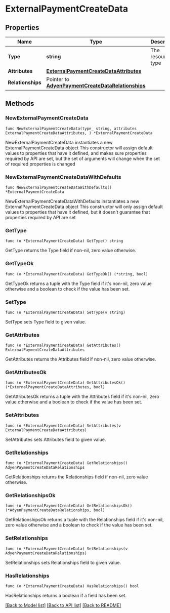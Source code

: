 # ExternalPaymentCreateData

## Properties

Name | Type | Description | Notes
------------ | ------------- | ------------- | -------------
**Type** | **string** | The resource&#39;s type | [default to "external_payments"]
**Attributes** | [**ExternalPaymentCreateDataAttributes**](ExternalPaymentCreateDataAttributes.md) |  | 
**Relationships** | Pointer to [**AdyenPaymentCreateDataRelationships**](AdyenPaymentCreateDataRelationships.md) |  | [optional] 

## Methods

### NewExternalPaymentCreateData

`func NewExternalPaymentCreateData(type_ string, attributes ExternalPaymentCreateDataAttributes, ) *ExternalPaymentCreateData`

NewExternalPaymentCreateData instantiates a new ExternalPaymentCreateData object
This constructor will assign default values to properties that have it defined,
and makes sure properties required by API are set, but the set of arguments
will change when the set of required properties is changed

### NewExternalPaymentCreateDataWithDefaults

`func NewExternalPaymentCreateDataWithDefaults() *ExternalPaymentCreateData`

NewExternalPaymentCreateDataWithDefaults instantiates a new ExternalPaymentCreateData object
This constructor will only assign default values to properties that have it defined,
but it doesn't guarantee that properties required by API are set

### GetType

`func (o *ExternalPaymentCreateData) GetType() string`

GetType returns the Type field if non-nil, zero value otherwise.

### GetTypeOk

`func (o *ExternalPaymentCreateData) GetTypeOk() (*string, bool)`

GetTypeOk returns a tuple with the Type field if it's non-nil, zero value otherwise
and a boolean to check if the value has been set.

### SetType

`func (o *ExternalPaymentCreateData) SetType(v string)`

SetType sets Type field to given value.


### GetAttributes

`func (o *ExternalPaymentCreateData) GetAttributes() ExternalPaymentCreateDataAttributes`

GetAttributes returns the Attributes field if non-nil, zero value otherwise.

### GetAttributesOk

`func (o *ExternalPaymentCreateData) GetAttributesOk() (*ExternalPaymentCreateDataAttributes, bool)`

GetAttributesOk returns a tuple with the Attributes field if it's non-nil, zero value otherwise
and a boolean to check if the value has been set.

### SetAttributes

`func (o *ExternalPaymentCreateData) SetAttributes(v ExternalPaymentCreateDataAttributes)`

SetAttributes sets Attributes field to given value.


### GetRelationships

`func (o *ExternalPaymentCreateData) GetRelationships() AdyenPaymentCreateDataRelationships`

GetRelationships returns the Relationships field if non-nil, zero value otherwise.

### GetRelationshipsOk

`func (o *ExternalPaymentCreateData) GetRelationshipsOk() (*AdyenPaymentCreateDataRelationships, bool)`

GetRelationshipsOk returns a tuple with the Relationships field if it's non-nil, zero value otherwise
and a boolean to check if the value has been set.

### SetRelationships

`func (o *ExternalPaymentCreateData) SetRelationships(v AdyenPaymentCreateDataRelationships)`

SetRelationships sets Relationships field to given value.

### HasRelationships

`func (o *ExternalPaymentCreateData) HasRelationships() bool`

HasRelationships returns a boolean if a field has been set.


[[Back to Model list]](../README.md#documentation-for-models) [[Back to API list]](../README.md#documentation-for-api-endpoints) [[Back to README]](../README.md)


